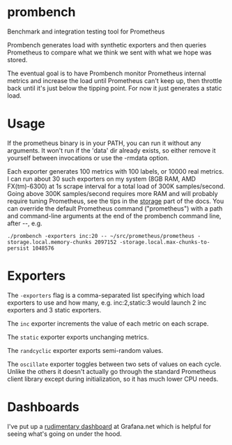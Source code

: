 # prombench
Benchmark and integration testing tool for Prometheus

Prombench generates load with synthetic exporters and then queries Prometheus
to compare what we think we sent with what we hope was stored.

The eventual goal is to have Prombench monitor Prometheus internal metrics and
increase the load until Prometheus can't keep up, then throttle back until it's
just below the tipping point.  For now it just generates a static load.

# Usage

If the prometheus binary is in your PATH, you can run it without any arguments.
It won't run if the 'data' dir already exists, so either remove it yourself
between invocations or use the -rmdata option.

Each exporter generates 100 metrics with 100 labels, or 10000 real metrics.  I
can run about 30 such exporters on my system (8GB RAM, AMD FX(tm)-6300) at 1s
scrape interval for a total load of 300K samples/second.  Going above 300K
samples/second requires more RAM and will probably require tuning Prometheus,
see the tips in the [storage](https://prometheus.io/docs/operating/storage/)
part of the docs.  You can override the default Prometheus command ("prometheus")
with a path and command-line arguments at the end of the prombench command line, after --,
e.g.

    ./prombench -exporters inc:20 -- ~/src/prometheus/prometheus -storage.local.memory-chunks 2097152 -storage.local.max-chunks-to-persist 1048576 

# Exporters

The `-exporters` flag is a comma-separated list specifying which load exporters
to use and how many, e.g. inc:2,static:3 would launch 2 inc exporters and 3
static exporters.

The `inc` exporter increments the value of each metric on each scrape.

The `static` exporter exports unchanging metrics.

The `randcyclic` exporter exports semi-random values.

The `oscillate` exporter toggles between two sets of values on each cycle.
Unlike the others it doesn't actually go through the standard Prometheus client
library except during initialization, so it has much lower CPU needs.

# Dashboards

I've put up a [rudimentary dashboard](https://grafana.net/dashboards/445) at
Grafana.net which is helpful for seeing what's going on under the hood.
